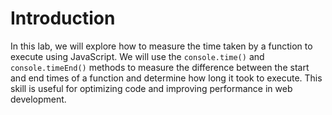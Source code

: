 # Introduction

In this lab, we will explore how to measure the time taken by a function to execute using JavaScript. We will use the `console.time()` and `console.timeEnd()` methods to measure the difference between the start and end times of a function and determine how long it took to execute. This skill is useful for optimizing code and improving performance in web development.
